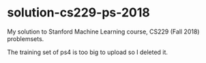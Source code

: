 # solution-cs229-ps-2018
My solution to Stanford Machine Learning course, CS229 (Fall 2018) problemsets.

The training set of ps4 is too big to upload so I deleted it.
